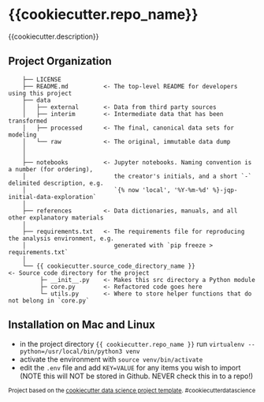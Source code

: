 # {{cookiecutter.repo_name}}

{{cookiecutter.description}}

## Project Organization


```
    ├── LICENSE
    ├── README.md          <- The top-level README for developers using this project
    ├── data
    │   ├── external       <- Data from third party sources
    │   ├── interim        <- Intermediate data that has been transformed
    │   ├── processed      <- The final, canonical data sets for modeling
    │   └── raw            <- The original, immutable data dump
    │
    │
    ├── notebooks          <- Jupyter notebooks. Naming convention is a number (for ordering),
    │                         the creator's initials, and a short `-` delimited description, e.g.
    │                         `{% now 'local', '%Y-%m-%d' %}-jqp-initial-data-exploration`
    │
    ├── references         <- Data dictionaries, manuals, and all other explanatory materials
    │
    ├── requirements.txt   <- The requirements file for reproducing the analysis environment, e.g.
    │                         generated with `pip freeze > requirements.txt`
    │
    └── {{ cookiecutter.source_code_directory_name }}                <- Source code directory for the project
         ├─ __init__.py    <- Makes this src directory a Python module
         ├─ core.py        <- Refactored code goes here
         └─ utils.py       <- Where to store helper functions that do not belong in `core.py`
```


## Installation on Mac and Linux

- in the project directory `{{ cookiecutter.repo_name }}` run `virtualenv --python=/usr/local/bin/python3 venv`
- activate the environment with `source venv/bin/activate`
- edit the `.env` file and add `KEY=VALUE` for any items you wish to import (NOTE this will NOT be stored in Github. NEVER check this in to a repo!)


<p><small>Project based on the <a target="_blank" href="https://drivendata.github.io/cookiecutter-data-science/">cookiecutter data science project template</a>. #cookiecutterdatascience</small></p>
